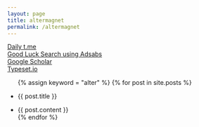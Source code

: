 ```yaml
---
layout: page
title: altermagnet
permalink: /altermagnet
---
```

 
<a href="https://jinhong-park.github.io/t_me">Daily t.me</a>
<br>
<a href="#" onclick="window.open('https://ui.adsabs.harvard.edu', '_blank', 'width=1000,height=600');">Good Luck Search using Adsabs</a>
<br>
<a href="#" onclick="window.open('https://scholar.google.com', '_blank', 'width=1000,height=600');">Google Scholar</a>
<br>
<a href="#" onclick="window.open('https://typeset.io', '_blank', 'width=1000,height=600');">Typeset.io</a>

<ul class="listing">
    {% assign keyword = "alter" %}
    {% for post in site.posts %}
        <li class="listing-seperator">
            <p>{{ post.title }}</p>
        </li>
        <li class="listing-item" id="post-{{ forloop.index }}">
            {{ post.content }}
        </li>
    {% endfor %}
</ul>

<script>
    document.addEventListener("DOMContentLoaded", function() {
        var keyword = "alter";
        var posts = document.querySelectorAll(".listing-item");
        posts.forEach(function(post) {
            var lines = post.innerHTML.split('\n');
            var matchingLines = lines.filter(function(line) {
                return line.includes(keyword);
            });
            post.innerHTML = matchingLines.join('<br>');
        });
    });
</script>